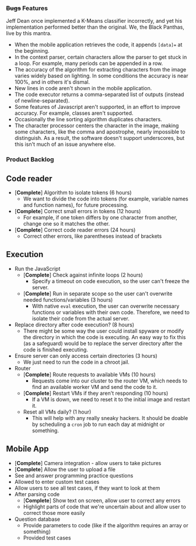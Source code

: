 ### ~~Bugs~~ Features
Jeff Dean once implemented a K-Means classifier incorrectly, and yet his implementation performed better than the original. We, the Black Panthas, live by this mantra.
* When the mobile application retrieves the code, it appends `[data]=` at the beginning.
* In the context parser, certain characters allow the parser to get stuck in a loop. For example, many periods can be appended in a row.
* The accuracy of the algorithm for extracting characters from the image varies widely based on lighting. In some conditions the accuracy is near 100%, and in others it's dismal.
* New lines in code aren't shown in the mobile application.
* The code executor returns a comma-separated list of outputs (instead of newline-separated).
* Some features of Javascript aren't supported, in an effort to improve accuracy. For example, classes aren't supported.
* Occasionally the line sorting algorithm duplicates characters.
* The character processor centers the character in the image, making some characters, like the comma and apostrophe, nearly impossible to distinguish. As a result, the software doesn't support underscores, but this isn't much of an issue anywhere else.

### Product Backlog
## Code reader
* [**Complete**] Algorithm to isolate tokens (6 hours)
	* We want to divide the code into tokens (for example, variable names and function names), for future     	processing.
* [**Complete**] Correct small errors in tokens (12 hours)
	* For example, if one token differs by one character from another, change one so it matches the other.
* [**Complete**] Correct code reader errors (24 hours)
	* Correct other errors, like parentheses instead of brackets

## Execution
* Run the JavaScript
	* [**Complete**] Check against infinite loops (2 hours)
		* Specify a timeout on code execution, so the user can't freeze the server.
	* [**Complete**] Run in separate scope so the user can't overwrite needed functions/variables (3 hours)
		* With native `eval` execution, the user can overwrite necessary functions or variables with their own code. Therefore, we need to isolate their code from the actual server.
* Replace directory after code execution? (8 hours)
	* There might be some way the user could install spyware or modify the directory in which the code is executing. An easy way to fix this (as a safeguard) would be to replace the server directory after the code is finished executing.
* Ensure server can only access certain directories (3 hours)
	* We just need to run the code in a chroot jail.
* Router
	* [**Complete**] Route requests to available VMs (10 hours)
		* Requests come into our cluster to the router VM, which needs to find an available worker VM and send the code to it.
	* [**Complete**] Restart VMs if they aren't responding (10 hours)
		* If a VM is down, we need to reset it to the initial image and restart it.
	* Reset all VMs daily? (1 hour)
		* This will help with any really sneaky hackers. It should be doable by scheduling a `cron` job to run each day at midnight or something.

## Mobile App
* [**Complete**] Camera integration - allow users to take pictures
* [**Complete**] Allow the user to upload a file
* See and answer programming practice questions
* Allowed to enter custom test cases
* Allow users to see all test cases, if they want to look at them
* After parsing code
	* [**Complete**] Show text on screen, allow user to correct any errors
	* Highlight parts of code that we're uncertain about and allow user to correct those more easily
* Question database
	* Provide parameters to code (like if the algorithm requires an array or something)
	* Provided test cases


